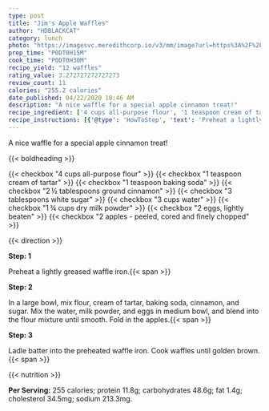```yaml
---
type: post
title: "Jim's Apple Waffles"
author: "HDBLACKCAT"
category: lunch
photo: "https://imagesvc.meredithcorp.io/v3/mm/image?url=https%3A%2F%2Fimages.media-allrecipes.com%2Fuserphotos%2F2128124.jpg"
prep_time: "P0DT0H15M"
cook_time: "P0DT0H30M"
recipe_yield: "12 waffles"
rating_value: 3.272727272727273
review_count: 11
calories: "255.2 calories"
date_published: 04/22/2020 10:46 AM
description: "A nice waffle for a special apple cinnamon treat!"
recipe_ingredient: ['4 cups all-purpose flour', '1 teaspoon cream of tartar', '1 teaspoon baking soda', '2\u2009½ tablespoons ground cinnamon', '3 tablespoons white sugar', '3 cups water', '1\u2009¾ cups dry milk powder', '2 eggs, lightly beaten', '2 apples - peeled, cored and finely chopped']
recipe_instructions: [{'@type': 'HowToStep', 'text': 'Preheat a lightly greased waffle iron.\n'}, {'@type': 'HowToStep', 'text': 'In a large bowl, mix flour, cream of tartar, baking soda, cinnamon, and sugar. Mix the water, milk powder, and eggs in medium bowl, and blend into the flour mixture until smooth. Fold in the apples.\n'}, {'@type': 'HowToStep', 'text': 'Ladle batter into the preheated waffle iron. Cook waffles until golden brown.\n'}]
---
```


A nice waffle for a special apple cinnamon treat! 

{{< boldheading >}}

{{< checkbox "4 cups all-purpose flour" >}}
{{< checkbox "1 teaspoon cream of tartar" >}}
{{< checkbox "1 teaspoon baking soda" >}}
{{< checkbox "2 ½ tablespoons ground cinnamon" >}}
{{< checkbox "3 tablespoons white sugar" >}}
{{< checkbox "3 cups water" >}}
{{< checkbox "1 ¾ cups dry milk powder" >}}
{{< checkbox "2  eggs, lightly beaten" >}}
{{< checkbox "2  apples - peeled, cored and finely chopped" >}}


{{< direction >}}

**Step: 1**

Preheat a lightly greased waffle iron.{{< span >}}

**Step: 2**

In a large bowl, mix flour, cream of tartar, baking soda, cinnamon, and sugar. Mix the water, milk powder, and eggs in medium bowl, and blend into the flour mixture until smooth. Fold in the apples.{{< span >}}

**Step: 3**

Ladle batter into the preheated waffle iron. Cook waffles until golden brown.{{< span >}}

{{< nutrition >}}

**Per Serving:** 255 calories; protein 11.8g; carbohydrates 48.6g; fat 1.4g; cholesterol 34.5mg; sodium 213.3mg.
